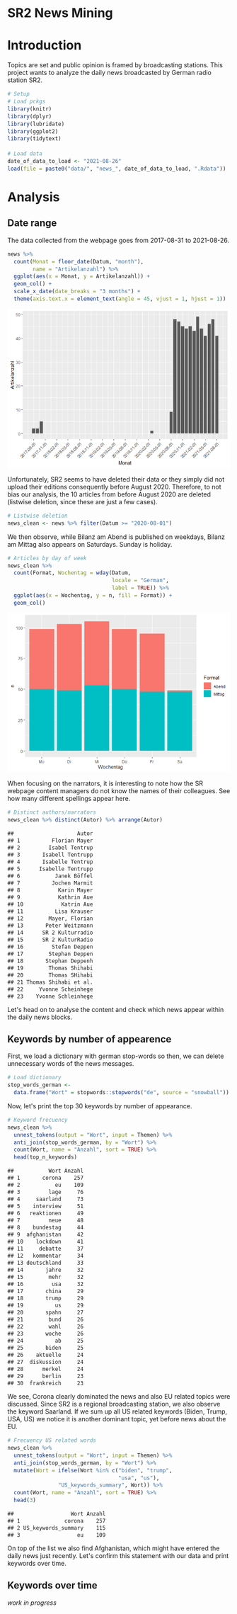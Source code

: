 SR2 News Mining
================

<!-- analysis.md is generated from analysis.Rmd -->
# Introduction

Topics are set and public opinion is framed by broadcasting stations. This project wants to analyze the daily news broadcasted by German radio station SR2.

``` r
# Setup
# Load pckgs
library(knitr)
library(dplyr)
library(lubridate)
library(ggplot2)
library(tidytext)

# Load data
date_of_data_to_load <- "2021-08-26"
load(file = paste0("data/", "news_", date_of_data_to_load, ".Rdata"))
```

# Analysis

## Date range

The data collected from the webpage goes from 2017-08-31 to 2021-08-26.

``` r
news %>%
  count(Monat = floor_date(Datum, "month"),
        name = "Artikelanzahl") %>%
  ggplot(aes(x = Monat, y = Artikelanzahl)) +
  geom_col() +
  scale_x_date(date_breaks = "3 months") +
  theme(axis.text.x = element_text(angle = 45, vjust = 1, hjust = 1))
```

![](analysis_files/figure-markdown_github/articles%20by%20month-1.png)

Unfortunately, SR2 seems to have deleted their data or they simply did not upload their editions consequently before August 2020. Therefore, to not bias our analysis, the 10 articles from before August 2020 are deleted (listwise deletion, since these are just a few cases).

``` r
# Listwise deletion
news_clean <- news %>% filter(Datum >= "2020-08-01")
```

We then observe, while Bilanz am Abend is published on weekdays, Bilanz am Mittag also appears on Saturdays. Sunday is holiday.

``` r
# Articles by day of week
news_clean %>%
  count(Format, Wochentag = wday(Datum,
                                 locale = "German",
                                 label = TRUE)) %>% 
  ggplot(aes(x = Wochentag, y = n, fill = Format)) +
  geom_col()
```

![](analysis_files/figure-markdown_github/articles%20by%20day%20of%20week-1.png)

When focusing on the narrators, it is interesting to note how the SR webpage content managers do not know the names of their colleagues. See how many different spellings appear here.

``` r
# Distinct authors/narrators
news_clean %>% distinct(Autor) %>% arrange(Autor)
```

    ##                    Autor
    ## 1          Florian Mayer
    ## 2         Isabel Tentrup
    ## 3       Isabell Tentrupp
    ## 4       Isabelle Tentrup
    ## 5      Isabelle Tentrupp
    ## 6           Janek Böffel
    ## 7          Jochen Marmit
    ## 8            Karin Mayer
    ## 9            Kathrin Aue
    ## 10            Katrin Aue
    ## 11          Lisa Krauser
    ## 12        Mayer, Florian
    ## 13       Peter Weitzmann
    ## 14      SR 2 Kulturradio
    ## 15      SR 2 KulturRadio
    ## 16         Stefan Deppen
    ## 17        Stephan Deppen
    ## 18       Stephan Deppenh
    ## 19        Thomas Shihabi
    ## 20        Thomas SHihabi
    ## 21 Thomas Shihabi et al.
    ## 22     Yvonne Scheinhege
    ## 23    Yvonne Schleinhege

Let's head on to analyse the content and check which news appear within the daily news blocks.

## Keywords by number of appearence

First, we load a dictionary with german stop-words so then, we can delete unnecessary words of the news messages.

``` r
# Load dictionary
stop_words_german <-
  data.frame("Wort" = stopwords::stopwords("de", source = "snowball"))
```

Now, let's print the top 30 keywords by number of appearance.

``` r
# Keyword frecuency
news_clean %>%
  unnest_tokens(output = "Wort", input = Themen) %>% 
  anti_join(stop_words_german, by = "Wort") %>% 
  count(Wort, name = "Anzahl", sort = TRUE) %>% 
  head(top_n_keywords)
```

    ##           Wort Anzahl
    ## 1       corona    257
    ## 2           eu    109
    ## 3         lage     76
    ## 4     saarland     73
    ## 5    interview     51
    ## 6   reaktionen     49
    ## 7         neue     48
    ## 8    bundestag     44
    ## 9  afghanistan     42
    ## 10    lockdown     41
    ## 11     debatte     37
    ## 12   kommentar     34
    ## 13 deutschland     33
    ## 14       jahre     32
    ## 15        mehr     32
    ## 16         usa     32
    ## 17       china     29
    ## 18       trump     29
    ## 19          us     29
    ## 20       spahn     27
    ## 21        bund     26
    ## 22        wahl     26
    ## 23       woche     26
    ## 24          ab     25
    ## 25       biden     25
    ## 26    aktuelle     24
    ## 27  diskussion     24
    ## 28      merkel     24
    ## 29      berlin     23
    ## 30  frankreich     23

We see, Corona clearly dominated the news and also EU related topics were discussed. Since SR2 is a regional broadcasting station, we also observe the keyword Saarland. If we sum up all US related keywords (Biden, Trump, USA, US) we notice it is another dominant topic, yet before news about the EU.

``` r
# Frecuency US related words
news_clean %>%
  unnest_tokens(output = "Wort", input = Themen) %>% 
  anti_join(stop_words_german, by = "Wort") %>% 
  mutate(Wort = ifelse(Wort %in% c("biden", "trump", 
                                   "usa", "us"),
                "US_keywords_summary", Wort)) %>% 
  count(Wort, name = "Anzahl", sort = TRUE) %>% 
  head(3)
```

    ##                  Wort Anzahl
    ## 1              corona    257
    ## 2 US_keywords_summary    115
    ## 3                  eu    109

On top of the list we also find Afghanistan, which might have entered the daily news just recently. Let's confirm this statement with our data and print keywords over time.

## Keywords over time

*work in progress*

